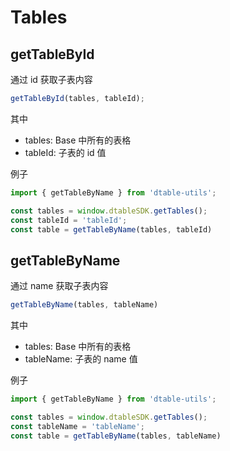 # Tables

## getTableById

通过 id 获取子表内容

```javascript
getTableById(tables, tableId);
```

其中

* tables: Base 中所有的表格
* tableId: 子表的 id 值

例子

```javascript
import { getTableByName } from 'dtable-utils';

const tables = window.dtableSDK.getTables();
const tableId = 'tableId';
const table = getTableByName(tables, tableId)
```

## getTableByName

通过 name 获取子表内容

```javascript
getTableByName(tables, tableName)
```

其中

* tables: Base 中所有的表格
* tableName: 子表的 name 值

例子

```javascript
import { getTableByName } from 'dtable-utils';

const tables = window.dtableSDK.getTables();
const tableName = 'tableName';
const table = getTableByName(tables, tableName)
```

